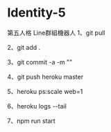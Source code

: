 # Identity-5
第五人格 Line群組機器人
1、git pull

2、git add .

3、git commit -a -m ""

4、git push heroku master

5、heroku ps:scale web=1

6、heroku logs --tail

7、npm run start